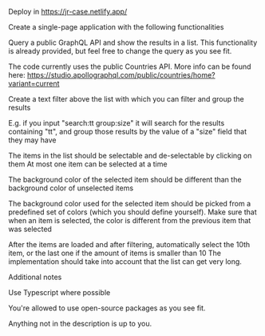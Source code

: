 Deploy in https://jr-case.netlify.app/

Create a single-page application with the following functionalities
​​

Query a public GraphQL API and show the results in a list. This functionality is already provided, but feel free to change the query as you see fit.

The code currently uses the public Countries API. More info can be found here: https://studio.apollographql.com/public/countries/home?variant=current

Create a text filter above the list with which you can filter and group the results

E.g. if you input "search:tt group:size" it will search for the results containing "tt", and group those results by the value of a "size" field that they may have

The items in the list should be selectable and de-selectable by clicking on them At most one item can be selected at a time

The background color of the selected item should be different than the background color of unselected items

The background color used for the selected item should be picked from a predefined set of colors (which you should define yourself). Make sure that when an item is selected, the color is different from the previous item that was selected

After the items are loaded and after filtering, automatically select the 10th item, or the last one if the amount of items is smaller than 10 The implementation should take into account that the list can get very long.

Additional notes

Use Typescript where possible

You're allowed to use open-source packages as you see fit.

Anything not in the description is up to you.